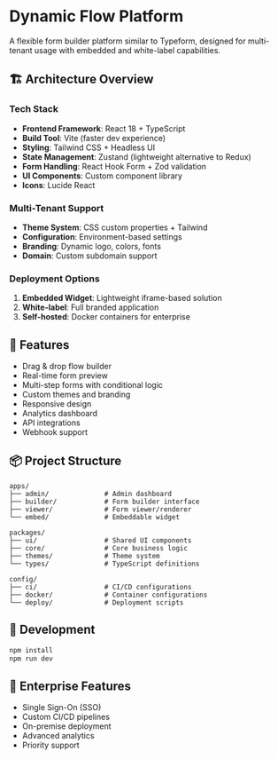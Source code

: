 # Dynamic Flow Platform

A flexible form builder platform similar to Typeform, designed for multi-tenant usage with embedded and white-label capabilities.

## 🏗️ Architecture Overview

### Tech Stack
- **Frontend Framework**: React 18 + TypeScript
- **Build Tool**: Vite (faster dev experience)
- **Styling**: Tailwind CSS + Headless UI
- **State Management**: Zustand (lightweight alternative to Redux)
- **Form Handling**: React Hook Form + Zod validation
- **UI Components**: Custom component library
- **Icons**: Lucide React

### Multi-Tenant Support
- **Theme System**: CSS custom properties + Tailwind
- **Configuration**: Environment-based settings
- **Branding**: Dynamic logo, colors, fonts
- **Domain**: Custom subdomain support

### Deployment Options
1. **Embedded Widget**: Lightweight iframe-based solution
2. **White-label**: Full branded application
3. **Self-hosted**: Docker containers for enterprise

## 🚀 Features

- Drag & drop flow builder
- Real-time form preview
- Multi-step forms with conditional logic
- Custom themes and branding
- Responsive design
- Analytics dashboard
- API integrations
- Webhook support

## 📦 Project Structure

```
apps/
├── admin/              # Admin dashboard
├── builder/            # Form builder interface
├── viewer/             # Form viewer/renderer
└── embed/              # Embeddable widget

packages/
├── ui/                 # Shared UI components
├── core/               # Core business logic
├── themes/             # Theme system
└── types/              # TypeScript definitions

config/
├── ci/                 # CI/CD configurations
├── docker/             # Container configurations
└── deploy/             # Deployment scripts
```

## 🔧 Development

```bash
npm install
npm run dev
```

## 🏢 Enterprise Features

- Single Sign-On (SSO)
- Custom CI/CD pipelines
- On-premise deployment
- Advanced analytics
- Priority support
